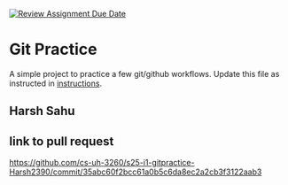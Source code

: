 [![Review Assignment Due Date](https://classroom.github.com/assets/deadline-readme-button-22041afd0340ce965d47ae6ef1cefeee28c7c493a6346c4f15d667ab976d596c.svg)](https://classroom.github.com/a/o3CCpRie)
# Git Practice
A simple project to practice a few git/github workflows.  Update this file as instructed in [instructions](./instructions.md).

## Harsh Sahu

## link to pull request
https://github.com/cs-uh-3260/s25-i1-gitpractice-Harsh2390/commit/35abc60f2bcc61a0b5c6da8ec2a2cb3f3122aab3